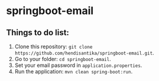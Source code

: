 # springboot-email

## Things to do list:
1. Clone this repository: `git clone https://github.com/hendisantika/springboot-email.git`.
2. Go to your folder: `cd springboot-email`.
3. Set your email password in `application.properties`.
4. Run the application: `mvn clean spring-boot:run`.

